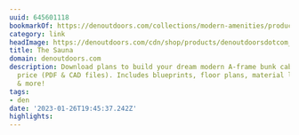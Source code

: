 ```yaml
---
uuid: 645601118
bookmarkOf: https://denoutdoors.com/collections/modern-amenities/products/outdoor-sauna
category: link
headImage: https://denoutdoors.com/cdn/shop/products/denoutdoorsdotcom_sauna16-1_f2cd6439-7107-45cf-817f-6ea9e11d57e3_1200x1200.jpg?v=1616453549
title: The Sauna
domain: denoutdoors.com
description: Download plans to build your dream modern A-frame bunk cabin, at an affordable
  price (PDF & CAD files). Includes blueprints, floor plans, material lists, designs,
  & more!
tags:
- den
date: '2023-01-26T19:45:37.242Z'
highlights:
---
```



